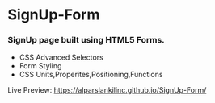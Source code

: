 # SignUp-Form

### SignUp page built using HTML5 Forms.

* CSS Advanced Selectors
* Form Styling
* CSS Units,Properites,Positioning,Functions

Live Preview: https://alparslankilinc.github.io/SignUp-Form/
